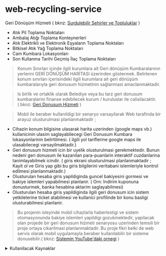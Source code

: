 # web-recycling-service

Geri Dönüşüm Hizmeti ( bknz: <a href="https://www.kureselamaclar.org/amaclar/surdurulebilir-sehirler-ve-topluluklar/" color=red> Surdulebilir Sehirler ve Topluluklar</a> )

- Atık Pil Toplama Noktaları
- Ambalaj Atığı Toplama Konteynerleri
- Atık Elektrikli ve Elektronik Eşyaların Toplama Noktaları
- Bitkisel Atık Yağ Toplama Noktaları
- Cam Kumbara Lokasyonları
- Son Kullanma Tarihi Geçmiş İlaç Toplama Noktaları

> Konum Sınırları içinde ilgili kurumlara ait Geri dönüşüm Kumbaralarının yerlerini GERİ DÖNÜŞÜM HARİTASI üzerinden göstermek. Belirlenen konum sınırları içerisindeki ilgili kurumlara ait geri dönüşüm kumbaralarıyla geri donusum hizmetinin sağlanmasi amaclanmaktadir. 

> Is birlik ve ortaklik olarak Belediye veya bu tarz geri donusum kumbaralarini finanse edebilecek kurum / kuruluslar ile calisilacaktir.                             
> ( bknz: <a href="http://https://returnandearn.org.au/how-it-works" color=red> Geri Donusum Hizmeti</a> )

> Mobil ile beraber kullanildigi bir senaryo varsayilarak Web tarafinda bir arayuz olusturulmasi planlanmaktadir ;

- Cihazin konum bilgisine ulasarak harita uzerinden (google maps vb.) kullanicinin ulasim saglayabilecegi Geri Donusum Kumbara lokasyonlarinin belirtilmesi. ( ilgili yol tariflerine google maps ile ulasabilecegi varsayilmaktadir.)
- Geri donusum hizmeti icin bir uyelik olusturulmasi gerekmektedir. Bunun nedeni geri donusum ile kazanilan para-puanlarin interaktif cuzdanlarina tanimlayabilmek icindir. ( giris ekrani olusturulmasi planlanmaktadir ; Kayit ol ve Giris yap gibi bu giris bilgilerini veritabani islemleriyle kontrol edilmesi planlanmaktadir.)
- Olusturulan hesaba giris yapildiginda guncel bakiyesini gormesi ve bakiye islemleri yapabilmesi planlanir. ( Orn: Indirim kuponuna donusturmek, banka hesabina aktarim saglayabilmesi)
- Olusturulan hesaba giris yapildiginda ilgili geri donusum icin sistem yetkilelerine ticket atabilmesi ve kullanici profilinde bir konu basligi olusturabilmesi planlanir.

> Bu projenin isleyinde mobil cihazlarla haberlestigi ve sistem otomasyonunda bakiye islemleri yapildigi gozukmektedir, yapilacak olan projede bir geri donusum hizmeti senaryosu uzerinden temsili bir proje ortaya cikarilmasi planlanmaktadir. Bu proje fikri belki de web servis olarak mobil uygulamayla beraber kullanilabilir bir sisteme donusebilir.( bknz: <a href="https://www.youtube.com/watch?v=fXI60fbWl6g" color=red> Sistemin YouTube'daki ornegi</a> )

<details>

<summary> Kullanilacak Kaynaklar  </summary>

- .Net ile Veritabani iliskilendirme
https://docs.microsoft.com/tr-tr/aspnet/web-pages/overview/data/5-working-with-data
- .Net ile GoogleMaps iliskilendirme ve GoogleMaps api key alma
https://www.youtube.com/watch?v=Nq97_bS8pIU
http://www.webarsivim.com/2017/11/google-maps-api-key-alma.html

</details>
